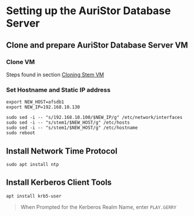 # Setting up the AuriStor Database Server

## Clone and prepare AuriStor Database Server VM

### Clone VM 
Steps found in section [Cloning Stem VM](cloningStemVM.md)

### Set Hostname and Static IP address

```
export NEW_HOST=afsdb1
export NEW_IP=192.168.10.130

sudo sed -i -- "s/192.168.10.100/$NEW_IP/g" /etc/network/interfaces
sudo sed -i -- "s/stem1/$NEW_HOST/g" /etc/hosts
sudo sed -i -- "s/stem1/$NEW_HOST/g" /etc/hostname
sudo reboot
```

## Install Network Time Protocol

	sudo apt install ntp

## Install Kerberos Client Tools

```
apt install krb5-user
```
> When Prompted for the Kerberos Realm Name, enter ```PLAY.GERRY```

